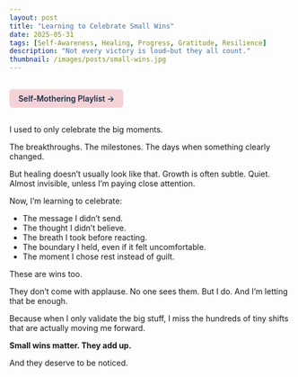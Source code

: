 ```yaml
---
layout: post
title: "Learning to Celebrate Small Wins"
date: 2025-05-31
tags: [Self-Awareness, Healing, Progress, Gratitude, Resilience]
description: "Not every victory is loud—but they all count."
thumbnail: /images/posts/small-wins.jpg
---
```


<a href="https://music.youtube.com/playlist?list=PLuO5E1rh5RqIzePJeOjdXo62gwnYJ748_&si=NvtF0mzI9Sx2IoPu&shuffle=1" 
   target="_blank" 
   class="back-button"
   style="display:inline-block; margin: 1rem auto; background-color: #F4D3D8; color: #1A2D41; padding: 0.5rem 1rem; border-radius: 6px; font-weight: 600; text-decoration: none;">
  Self‑Mothering Playlist →
</a>

I used to only celebrate the big moments.

The breakthroughs. The milestones. The days when something clearly changed.

But healing doesn’t usually look like that. Growth is often subtle. Quiet. Almost invisible, unless I’m paying close attention.

Now, I’m learning to celebrate:  
- The message I didn’t send.  
- The thought I didn’t believe.  
- The breath I took before reacting.  
- The boundary I held, even if it felt uncomfortable.  
- The moment I chose rest instead of guilt.

These are wins too.

They don’t come with applause. No one sees them. But I do. And I’m letting that be enough.

Because when I only validate the big stuff, I miss the hundreds of tiny shifts that are actually moving me forward.

**Small wins matter. They add up.**

And they deserve to be noticed.
